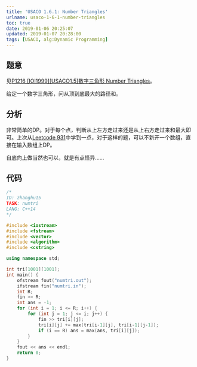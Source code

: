 ```yaml
---
title: 'USACO 1.6.1: Number Triangles'
urlname: usaco-1-6-1-number-triangles
toc: true
date: 2019-01-06 20:25:07
updated: 2019-01-07 20:28:00
tags: [USACO, alg:Dynamic Programming]
---
```


## 题意

见[P1216 \[IOI1999\]\[USACO1.5\]数字三角形 Number Triangles](https://www.luogu.org/problemnew/show/P1216)。

给定一个数字三角形，问从顶到底最大的路径和。

## 分析

非常简单的DP。对于每个点，判断从上左方走过来还是从上右方走过来和最大即可。上次从[Leetcode 931](/post/leetcode-931-minimum-falling-path-sum/)中学到一点，对于这样的题，可以不新开一个数组，直接在输入数组上DP。

自底向上做当然也可以，就是有点怪异……

## 代码

```cpp
/*
ID: zhanghu15
TASK: numtri
LANG: C++14
*/

#include <iostream>
#include <fstream>
#include <vector>
#include <algorithm>
#include <cstring>

using namespace std;

int tri[1001][1001];
int main() {
    ofstream fout("numtri.out");
    ifstream fin("numtri.in");
    int R;
    fin >> R;
    int ans = -1;
    for (int i = 1; i <= R; i++) {
        for (int j = 1; j <= i; j++) {
            fin >> tri[i][j];
            tri[i][j] += max(tri[i-1][j], tri[i-1][j-1]);
            if (i == R) ans = max(ans, tri[i][j]);
        }
    }
    fout << ans << endl;
    return 0;
}
```